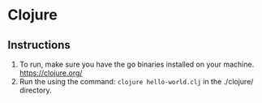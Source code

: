 # Clojure

## Instructions
1. To run, make sure you have the go binaries installed on your machine. https://clojure.org/
2. Run the using the command: ```clojure hello-world.clj``` in the ./clojure/ directory.

